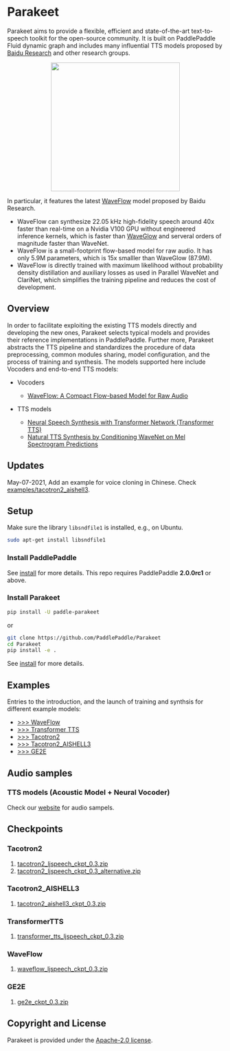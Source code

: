 # Parakeet

Parakeet aims to provide a flexible, efficient and state-of-the-art text-to-speech toolkit for the open-source community. It is built on PaddlePaddle Fluid dynamic graph and includes many influential TTS models proposed by [Baidu Research](http://research.baidu.com) and other research groups.  

<div align="center">
  <img src="images/logo.png" width=300 /> <br>
</div>

In particular, it features the latest [WaveFlow](https://arxiv.org/abs/1912.01219) model proposed by Baidu Research.

- WaveFlow can synthesize 22.05 kHz high-fidelity speech around 40x faster than real-time on a Nvidia V100 GPU without engineered inference kernels, which is faster than [WaveGlow](https://github.com/NVIDIA/waveglow) and serveral orders of magnitude faster than WaveNet.
- WaveFlow is a small-footprint flow-based model for raw audio. It has only 5.9M parameters, which is 15x smalller than WaveGlow (87.9M).
- WaveFlow is directly trained with maximum likelihood without probability density distillation and auxiliary losses as used in Parallel WaveNet and ClariNet, which simplifies the training pipeline and reduces the cost of development.

## Overview

In order to facilitate exploiting the existing TTS models directly and developing the new ones, Parakeet selects typical models and provides their reference implementations in PaddlePaddle. Further more, Parakeet abstracts the TTS pipeline and standardizes the procedure of data preprocessing, common modules sharing, model configuration, and the process of training and synthesis. The models supported here include Vocoders and end-to-end TTS models:

- Vocoders
  - [WaveFlow: A Compact Flow-based Model for Raw Audio](https://arxiv.org/abs/1912.01219)

- TTS models
  - [Neural Speech Synthesis with Transformer Network (Transformer TTS)](https://arxiv.org/abs/1809.08895)
  - [Natural TTS Synthesis by Conditioning WaveNet on Mel Spectrogram Predictions](arxiv.org/abs/1712.05884)

## Updates

May-07-2021, Add an example for voice cloning in Chinese. Check [examples/tacotron2_aishell3](./examples/tacotron2_aishell3).


## Setup

Make sure the library `libsndfile1` is installed, e.g., on Ubuntu.

```bash
sudo apt-get install libsndfile1
```

### Install PaddlePaddle

See [install](https://www.paddlepaddle.org.cn/install/quick) for more details. This repo requires PaddlePaddle **2.0.0rc1** or above.

### Install Parakeet
```bash
pip install -U paddle-parakeet
```

or
```bash
git clone https://github.com/PaddlePaddle/Parakeet
cd Parakeet
pip install -e .
```

See [install](https://paddle-parakeet.readthedocs.io/en/latest/install.html) for more details.

## Examples

Entries to the introduction, and the launch of training and synthsis for different example models:

- [>>> WaveFlow](./examples/waveflow)
- [>>> Transformer TTS](./examples/transformer_tts)
- [>>> Tacotron2](./examples/tacotron2)
- [>>> Tacotron2_AISHELL3](./examples/tacotron2_aishell3)
- [>>> GE2E](./examples/ge2e)


## Audio samples

### TTS models (Acoustic Model + Neural Vocoder)

Check our [website](https://paddle-parakeet.readthedocs.io/en/latest/demo.html) for audio sampels.


## Checkpoints

### Tacotron2
1. [tacotron2_ljspeech_ckpt_0.3.zip](https://paddlespeech.bj.bcebos.com/Parakeet/tacotron2_ljspeech_ckpt_0.3.zip)
2. [tacotron2_ljspeech_ckpt_0.3_alternative.zip](https://paddlespeech.bj.bcebos.com/Parakeet/tacotron2_ljspeech_ckpt_0.3_alternative.zip)

### Tacotron2_AISHELL3
1. [tacotron2_aishell3_ckpt_0.3.zip](https://paddlespeech.bj.bcebos.com/Parakeet/tacotron2_aishell3_ckpt_0.3.zip)

### TransformerTTS
1. [transformer_tts_ljspeech_ckpt_0.3.zip](https://paddlespeech.bj.bcebos.com/Parakeet/transformer_tts_ljspeech_ckpt_0.3.zip)

### WaveFlow
1. [waveflow_ljspeech_ckpt_0.3.zip](https://paddlespeech.bj.bcebos.com/Parakeet/waveflow_ljspeech_ckpt_0.3.zip)

### GE2E
1. [ge2e_ckpt_0.3.zip](https://paddlespeech.bj.bcebos.com/Parakeet/ge2e_ckpt_0.3.zip)

## Copyright and License

Parakeet is provided under the [Apache-2.0 license](LICENSE).

